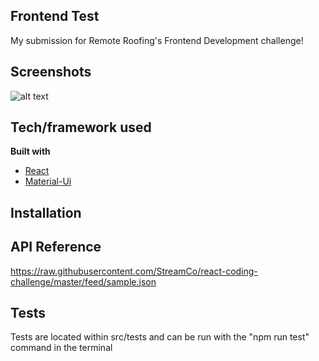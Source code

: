 ## Frontend Test
My submission for Remote Roofing's Frontend Development challenge!
 
## Screenshots
![alt text](https://drive.google.com/uc?export=view&id=1ku7Molqpo-AqZi1XZw6AW1-G1kKANBom)


## Tech/framework used
<b>Built with</b>
- [React](https://reactjs.org/)
- [Material-Ui](https://material-ui.com/)

## Installation

## API Reference
https://raw.githubusercontent.com/StreamCo/react-coding-challenge/master/feed/sample.json

## Tests
Tests are located within src/tests and can be run with the "npm run test" command in the terminal 


